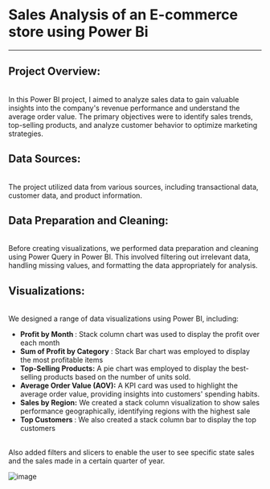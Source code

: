 
<h1>Sales Analysis of an E-commerce store using Power Bi</h1><hr>
<h2>Project Overview:</h2><br>
In this Power BI project, I aimed to analyze sales data to gain valuable insights into the company's revenue performance and understand the average order value. The primary objectives were to identify sales trends, top-selling products, and analyze customer behavior to optimize marketing strategies.
<br>
<h2>Data Sources:</h2><br>
The project utilized data from various sources, including transactional data, customer data, and product information. 
<br>
<h2>Data Preparation and Cleaning:</h2><br>
Before creating visualizations, we performed data preparation and cleaning using Power Query in Power BI. This involved filtering out irrelevant data, handling missing values, and formatting the data appropriately for analysis.
<br>
<h2>Visualizations:</h2>
<br>We designed a range of data visualizations using Power BI, including:
<ul>
  <li><b>Profit by Month </b> : Stack column chart was used to display the profit over each month</li>
  <li><b>Sum of Profit by Category</b> : Stack Bar chart was employed to display the most profitable items </li>
  <li><b>Top-Selling Products:</b> A  pie chart was employed to display the best-selling products based on the number of units sold.</li>
  <li><b>Average Order Value (AOV):</b> A KPI card  was used to highlight the average order value, providing insights into customers' spending habits.</li>
  <li><b>Sales by Region:</b> We created a stack column visualization to show sales performance geographically, identifying regions with the highest sale</li>
  <li><b>Top Customers </b> : We also created a stack column bar to display the top customers</li>
</ul>
<br>
Also added filters and slicers to enable the user to see specific state sales and the sales made in a certain quarter of year.

![image](https://github.com/sudipa27/Admin-Dashboard/assets/91149507/448a648c-049b-47b7-8694-5ab56dbcea43)
